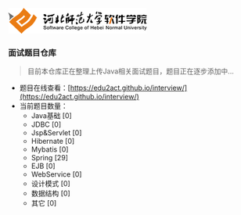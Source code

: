 ![河北师范大学软件学院](./images/logo.png)

### 面试题目仓库

>  目前本仓库正在整理上传Java相关面试题目，题目正在逐步添加中...

- 题目在线查看：[https://edu2act.github.io/interview/](https://edu2act.github.io/interview/)
- 当前题目数量：
	- Java基础  [0]
	- JDBC  [0]
	- Jsp&Servlet  [0]
	- Hibernate  [0]
	- Mybatis  [0]
	- Spring  [29]
	- EJB  [0]
	- WebService  [0]
	- 设计模式  [0]
	- 数据结构  [0]
	- 其它  [0]

